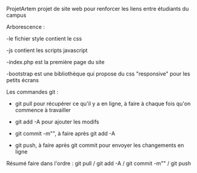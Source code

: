 ProjetArtem
projet de site web pour renforcer les liens entre étudiants du campus

Arborescence : 

-le fichier style contient le css
	
-js contient les scripts javascript
	
-index.php est la première page du site
	
-bootstrap est une bibliothèque qui propose du css "responsive" pour les petits écrans
	
Les commandes git :

- git pull pour récupérer ce qu'il y a en ligne, à faire à chaque fois qu'on commence à travailler

- git add -A pour ajouter les modifs

- git commit -m"<un message qui explique les modifications>", à faire après git add -A

- git push, à faire après git commit pour envoyer les changements en ligne

Résumé faire dans l'ordre : git pull / git add -A / git commit -m"" / git push
	
	

 
